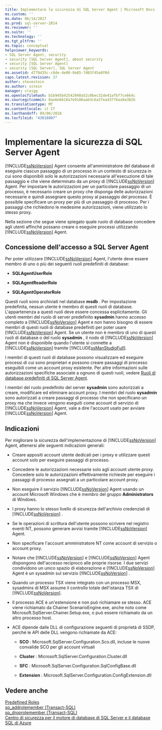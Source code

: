 ```yaml
---
title: Implementare la sicurezza di SQL Server Agent | Microsoft Docs
ms.custom: ''
ms.date: 06/14/2017
ms.prod: sql-server-2014
ms.reviewer: ''
ms.suite: ''
ms.technology: ''
ms.tgt_pltfrm: ''
ms.topic: conceptual
helpviewer_keywords:
- SQL Server Agent, security
- security [SQL Server Agent], about security
- security [SQL Server Agent]
- security [SQL Server], SQL Server Agent
ms.assetid: d770d35c-c8de-4e00-9a85-7d03f45a0f0d
caps.latest.revision: 37
author: stevestein
ms.author: sstein
manager: craigg
ms.openlocfilehash: b1b945b42542948a52c0bec32de41afbf7ce664c
ms.sourcegitcommit: 8ae6e6618a7e9186aab3c6a37ea43776aa9a382b
ms.translationtype: MT
ms.contentlocale: it-IT
ms.lasthandoff: 09/06/2018
ms.locfileid: "43818807"
---
```

# <a name="implement-sql-server-agent-security"></a>Implementare la sicurezza di SQL Server Agent
  [!INCLUDE[ssNoVersion](../../includes/ssnoversion-md.md)] Agent consente all'amministratore del database di eseguire ciascun passaggio di un processo in un contesto di sicurezza in cui sono disponibili solo le autorizzazioni necessarie all'esecuzione di tale passaggio e che viene determinato da un proxy di [!INCLUDE[ssNoVersion](../../includes/ssnoversion-md.md)] Agent. Per impostare le autorizzazioni per un particolare passaggio di un processo, è necessario creare un proxy che disponga delle autorizzazioni necessarie e quindi assegnare questo proxy al passaggio del processo. È possibile specificare un proxy per più di un passaggio di processo. Per i passaggi che richiedono le medesime autorizzazioni, viene utilizzato lo stesso proxy.  
  
 Nella sezione che segue viene spiegato quale ruolo di database concedere agli utenti affinché possano creare o eseguire processi utilizzando [!INCLUDE[ssNoVersion](../../includes/ssnoversion-md.md)] Agent.  
  
## <a name="granting-access-to-sql-server-agent"></a>Concessione dell'accesso a SQL Server Agent  
 Per poter utilizzare [!INCLUDE[ssNoVersion](../../includes/ssnoversion-md.md)] Agent, l'utente deve essere membro di uno o più dei seguenti ruoli predefiniti di database:  
  
-   **SQLAgentUserRole**  
  
-   **SQLAgentReaderRole**  
  
-   **SQLAgentOperatorRole**  
  
 Questi ruoli sono archiviati nel database **msdb** . Per impostazione predefinita, nessun utente è membro di questi ruoli di database. L'appartenenza a questi ruoli deve essere concessa esplicitamente. Gli utenti membri del ruolo di server predefinito **sysadmin** hanno accesso completo a [!INCLUDE[ssNoVersion](../../includes/ssnoversion-md.md)] Agent e non hanno bisogno di essere membri di questi ruoli di database predefiniti per poter usare [!INCLUDE[ssNoVersion](../../includes/ssnoversion-md.md)] Agent. Se un utente non è membro di uno di questi ruoli di database o del ruolo **sysadmin** , il nodo di [!INCLUDE[ssNoVersion](../../includes/ssnoversion-md.md)] Agent non è disponibile quando l'utente si connette a [!INCLUDE[ssNoVersion](../../includes/ssnoversion-md.md)] tramite [!INCLUDE[ssManStudioFull](../../includes/ssmanstudiofull-md.md)].  
  
 I membri di questi ruoli di database possono visualizzare ed eseguire processi di cui sono proprietari e possono creare passaggi di processo eseguibili come un account proxy esistente. Per altre informazioni sulle autorizzazioni specifiche associate a ognuno di questi ruoli, vedere [Ruoli di database predefiniti di SQL Server Agent](sql-server-agent-fixed-database-roles.md).  
  
 I membri del ruolo predefinito del server **sysadmin** sono autorizzati a creare, modificare ed eliminare account proxy. I membri del ruolo **sysadmin** sono autorizzati a creare passaggi di processo che non specificano un proxy ma che invece vengono eseguiti come account di servizio di [!INCLUDE[ssNoVersion](../../includes/ssnoversion-md.md)] Agent, vale a dire l'account usato per avviare [!INCLUDE[ssNoVersion](../../includes/ssnoversion-md.md)] Agent.  
  
## <a name="guidelines"></a>Indicazioni  
 Per migliorare la sicurezza dell'implementazione di [!INCLUDE[ssNoVersion](../../includes/ssnoversion-md.md)] Agent, attenersi alle seguenti indicazioni generali:  
  
-   Creare appositi account utente dedicati per i proxy e utilizzare questi account solo per eseguire passaggi di processo.  
  
-   Concedere le autorizzazioni necessarie solo agli account utente proxy. Concedere solo le autorizzazioni effettivamente richieste per eseguire i passaggi di processo assegnati a un particolare account proxy.  
  
-   Non eseguire il servizio [!INCLUDE[ssNoVersion](../../includes/ssnoversion-md.md)] Agent usando un account Microsoft Windows che è membro del gruppo **Administrators** di Windows.  
  
-   I proxy hanno lo stesso livello di sicurezza dell'archivio credenziali di [!INCLUDE[ssNoVersion](../../includes/ssnoversion-md.md)] .  
  
-   Se le operazioni di scrittura dell'utente possono scrivere nel registro eventi NT, possono generare avvisi tramite [!INCLUDE[ssNoVersion](../../includes/ssnoversion-md.md)] Agent.  
  
-   Non specificare l'account amministratore NT come account di servizio o account proxy.  
  
-   Notare che [!INCLUDE[ssNoVersion](../../includes/ssnoversion-md.md)] e [!INCLUDE[ssNoVersion](../../includes/ssnoversion-md.md)] Agent dispongono dell'accesso reciproco alle proprie risorse. I due servizi condividono un unico spazio di elaborazione e [!INCLUDE[ssNoVersion](../../includes/ssnoversion-md.md)] Agent è un sysadmin sul servizio [!INCLUDE[ssNoVersion](../../includes/ssnoversion-md.md)] .  
  
-   Quando un processo TSX viene integrato con un processo MSX, sysadmins di MSX assume il controllo totale dell'istanza TSX di [!INCLUDE[ssNoVersion](../../includes/ssnoversion-md.md)].  
  
-   Il processo ACE è un'estensione e non può richiamare se stesso. ACE viene richiamato da Chainer ScenarioEngine.exe, anche noto come Microsoft.SqlServer.Chainer.Setup.exe, o può essere richiamato da un altro processo host.  
  
-   ACE dipende dalle DLL di configurazione seguenti di proprietà di SSDP, perché le API delle DLL vengono richiamate da ACE:  
  
    -   **SCO** : Microsoft.SqlServer.Configuration.Sco.dll, incluse le nuove convalide SCO per gli account virtuali  
  
    -   **Cluster** : Microsoft.SqlServer.Configuration.Cluster.dll  
  
    -   **SFC** : Microsoft.SqlServer.Configuration.SqlConfigBase.dll  
  
    -   **Extension** : Microsoft.SqlServer.Configuration.ConfigExtension.dll  
  
## <a name="see-also"></a>Vedere anche  
 [Predefined Roles](../../reporting-services/security/role-definitions-predefined-roles.md)   
 [sp_addrolemember &#40;Transact-SQL&#41;](/sql/relational-databases/system-stored-procedures/sp-addrolemember-transact-sql)   
 [sp_droprolemember &#40;Transact-SQL&#41;](/sql/relational-databases/system-stored-procedures/sp-droprolemember-transact-sql)   
 [Centro di sicurezza per il motore di database di SQL Server e il database SQL di Azure](../../relational-databases/security/security-center-for-sql-server-database-engine-and-azure-sql-database.md)  
  
  
